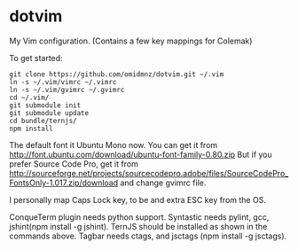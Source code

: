 dotvim
======

My Vim configuration. (Contains a few key mappings for Colemak)

To get started:

    git clone https://github.com/omidmnz/dotvim.git ~/.vim
    ln -s ~/.vim/vimrc ~/.vimrc
    ln -s ~/.vim/gvimrc ~/.gvimrc
    cd ~/.vim/
    git submodule init
    git submodule update
    cd bundle/ternjs/
    npm install

The default font it Ubuntu Mono now. You can get it from http://font.ubuntu.com/download/ubuntu-font-family-0.80.zip
But if you prefer Source Code Pro, get it from http://sourceforge.net/projects/sourcecodepro.adobe/files/SourceCodePro_FontsOnly-1.017.zip/download and change gvimrc file.

I personally map Caps Lock key, to be and extra ESC key from the OS.

ConqueTerm plugin needs python support. Syntastic needs pylint, gcc, jshint(npm install -g jshint). TernJS should be installed as shown in the commands above. Tagbar needs ctags, and jsctags (npm install -g jsctags).
